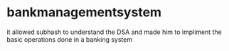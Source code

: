 # bankmanagementsystem
it  allowed subhash to understand the DSA and made him to impliment the basic operations done in a banking system

